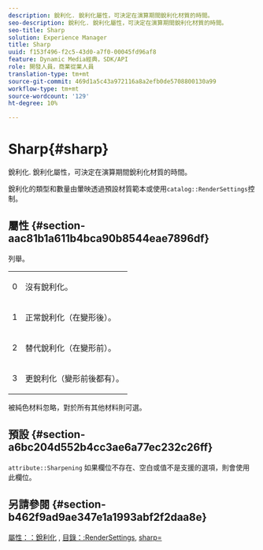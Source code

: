 ```yaml
---
description: 銳利化. 銳利化屬性，可決定在演算期間銳利化材質的時間。
seo-description: 銳利化. 銳利化屬性，可決定在演算期間銳利化材質的時間。
seo-title: Sharp
solution: Experience Manager
title: Sharp
uuid: f153f496-f2c5-43d0-a7f0-00045fd96af8
feature: Dynamic Media經典，SDK/API
role: 開發人員，商業從業人員
translation-type: tm+mt
source-git-commit: 469d1a5c43a972116a8a2efb0de5708800130a99
workflow-type: tm+mt
source-wordcount: '129'
ht-degree: 10%

---
```



# Sharp{#sharp}

銳利化. 銳利化屬性，可決定在演算期間銳利化材質的時間。

銳利化的類型和數量由暈映透過預設材質範本或使用`catalog::RenderSettings`控制。

## 屬性 {#section-aac81b1a611b4bca90b8544eae7896df}

列舉。

<table id="simpletable_D52B41A39E4E4E54A06821B9D689DB30"> 
 <tr class="strow"> 
  <td class="stentry"> <p>0 </p></td> 
  <td class="stentry"> <p>沒有銳利化。 </p></td> 
 </tr> 
 <tr class="strow"> 
  <td class="stentry"> <p>1 </p></td> 
  <td class="stentry"> <p>正常銳利化（在變形後）。 </p></td> 
 </tr> 
 <tr class="strow"> 
  <td class="stentry"> <p>2 </p></td> 
  <td class="stentry"> <p>替代銳利化（在變形前）。 </p></td> 
 </tr> 
 <tr class="strow"> 
  <td class="stentry"> <p>3 </p></td> 
  <td class="stentry"> <p>更銳利化（變形前後都有）。 </p></td> 
 </tr> 
</table>

被純色材料忽略，對於所有其他材料則可選。

## 預設 {#section-a6bc204d552b4cc3ae6a77ec232c26ff}

`attribute::Sharpening` 如果欄位不存在、空白或值不是支援的選項，則會使用此欄位。

## 另請參閱 {#section-b462f9ad9ae347e1a1993abf2f2daa8e}

[屬性：：銳利化](../../../../../ir-api/material-cat/image-rendering-api-ref/c-ir-material-catalog/c-ir-attributes-reference/r-ir-cat-sharp.md#reference-c706450cf95347f98f86c696f9167297) , [目錄：:RenderSettings](../../../../../ir-api/material-cat/image-rendering-api-ref/c-ir-material-catalog/c-ir-attributes-reference/r-ir-rendersettings.md#reference-f3ae5e18095d40b2a8edef957dd82fbd), [sharp=](../../../../../ir-api/http-protocol/image-rendering-api-ref/c-ir-http-protocol-ref/c-ir-http-protocol-command-reference/r-ir-http-sharp.md#reference-acdd87f6b5de4e3a85e5d3c03022a35a)
